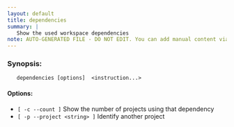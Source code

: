 ```yaml
---
layout: default
title: dependencies
summary: |
   Show the used workspace dependencies 
note: AUTO-GENERATED FILE - DO NOT EDIT. You can add manual content via same filename in _ext sub-folder. 
---
```


### Synopsis: 
	   dependencies [options]  <instruction...>

#### Options: 
- `[ -c --count ]` Show the number of projects using that dependency
- `[ -p --project <string> ]` Identify another project

